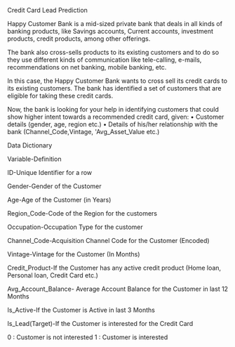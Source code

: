 Credit Card Lead Prediction

Happy Customer Bank is a mid-sized private bank that deals in all kinds of banking products, like Savings accounts, Current accounts, investment products, credit products, among other offerings.

The bank also cross-sells products to its existing customers and to do so they use different kinds of communication like tele-calling, e-mails, recommendations on net banking, mobile banking, etc. 

In this case, the Happy Customer Bank wants to cross sell its credit cards to its existing customers. The bank has identified a set of customers that are eligible for taking these credit cards.

Now, the bank is looking for your help in identifying customers that could show higher intent towards a recommended credit card, given:
•	Customer details (gender, age, region etc.)
•	Details of his/her relationship with the bank (Channel_Code,Vintage, 'Avg_Asset_Value etc.)

Data Dictionary

Variable-Definition

ID-Unique Identifier for a row

Gender-Gender of the Customer

Age-Age of the Customer (in Years)

Region_Code-Code of the Region for the customers

Occupation-Occupation Type for the customer

Channel_Code-Acquisition Channel Code for the Customer  (Encoded)

Vintage-Vintage for the Customer (In Months)

Credit_Product-If the Customer has any active credit product (Home loan,
Personal loan, Credit Card etc.)

Avg_Account_Balance- Average Account Balance for the Customer in last 12 Months

Is_Active-If the Customer is Active in last 3 Months

Is_Lead(Target)-If the Customer is interested for the Credit Card

0 : Customer is not interested
1 : Customer is interested


